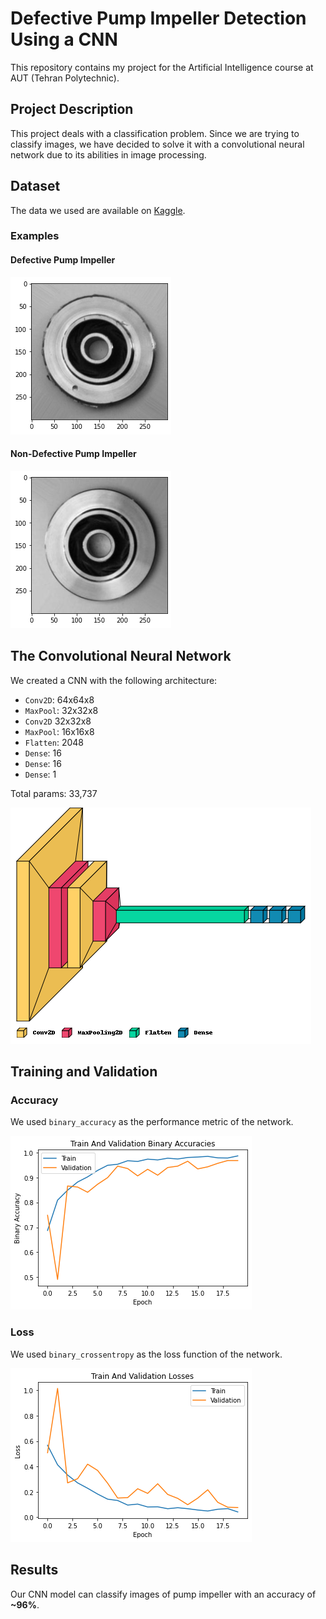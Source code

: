 # Defective Pump Impeller Detection Using a CNN

This repository contains my project for the Artificial Intelligence course at
AUT (Tehran Polytechnic).

## Project Description

This project deals with a classification problem. Since we are trying to
classify images, we have decided to solve it with a convolutional neural network
due to its abilities in image processing.

## Dataset

The data we used are available on
[Kaggle](https://www.kaggle.com/ravirajsinh45/real-life-industrial-dataset-of-casting-product).

### Examples

#### Defective Pump Impeller

![Defective Pump Impeller](./screenshots/defective_pump_impeller.png)

#### Non-Defective Pump Impeller

![Non-Defective Pump Impeller](./screenshots/non_defective_pump_impeller.png)

## The Convolutional Neural Network

We created a CNN with the following architecture:

- `Conv2D`: 64x64x8
- `MaxPool`: 32x32x8
- `Conv2D` 32x32x8
- `MaxPool`: 16x16x8
- `Flatten`: 2048
- `Dense`: 16
- `Dense`: 16
- `Dense`: 1

Total params: 33,737

![The Convolutional Neural Network](./screenshots/model.png)

## Training and Validation

### Accuracy

We used `binary_accuracy` as the performance metric of the network.

![Accuracy](./screenshots/accuracies.png)

### Loss

We used `binary_crossentropy` as the loss function of the network.

![Loss](./screenshots/losses.png)

## Results

Our CNN model can classify images of pump impeller with an accuracy of **~96%**.
